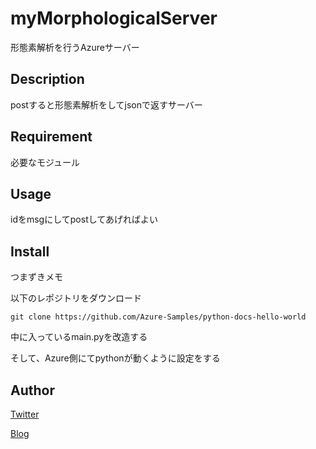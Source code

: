 myMorphologicalServer
====
形態素解析を行うAzureサーバー

## Description
postすると形態素解析をしてjsonで返すサーバー


## Requirement
必要なモジュール

## Usage
idをmsgにしてpostしてあげればよい

## Install
つまずきメモ

以下のレポジトリをダウンロード
```
git clone https://github.com/Azure-Samples/python-docs-hello-world
```
中に入っているmain.pyを改造する

そして、Azure側にてpythonが動くように設定をする

## Author
[Twitter](https://twitter.com/momijinn_aka)

[Blog](http://www.autumn-color.com/)